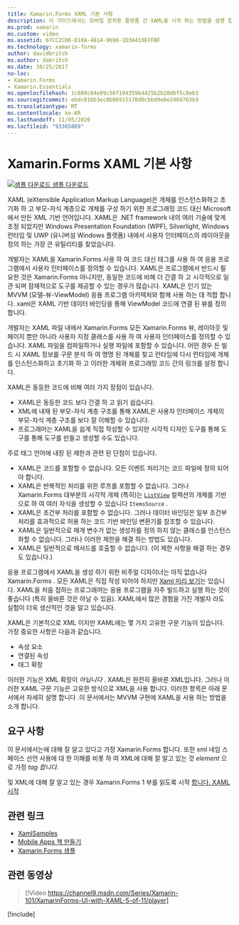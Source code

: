 ```yaml
---
title: Xamarin.Forms XAML 기본 사항
description: 이 가이드에서는 모바일 장치용 플랫폼 간 XAML을 시작 하는 방법을 설명 합니다. 개발자는 XAML을 Xamarin.Forms 사용 하 여 코드 대신 태그를 사용 하 여 응용 프로그램에서 사용자 인터페이스를 정의할 수 있습니다.
ms.prod: xamarin
ms.custom: video
ms.assetid: 67CC2CD6-D10A-4B14-9696-1D3A410EFFBF
ms.technology: xamarin-forms
author: davidbritch
ms.author: dabritch
ms.date: 10/25/2017
no-loc:
- Xamarin.Forms
- Xamarin.Essentials
ms.openlocfilehash: 1c660c04e89c56f10435964425b2b20dbf5c8eb3
ms.sourcegitcommit: ebdc016b3ec0b06915170d0cbbd9e0e2469763b9
ms.translationtype: MT
ms.contentlocale: ko-KR
ms.lasthandoff: 11/05/2020
ms.locfileid: "93365869"
---
```

# <a name="no-locxamarinforms-xaml-basics"></a>Xamarin.Forms XAML 기본 사항

[![샘플 다운로드](~/media/shared/download.png) 샘플 다운로드](/samples/xamarin/xamarin-forms-samples/xamlsamples)

XAML (eXtensible Application Markup Language)은 개체를 인스턴스화하고 초기화 하 고 부모-자식 계층으로 개체를 구성 하기 위한 프로그래밍 코드 대신 Microsoft에서 만든 XML 기반 언어입니다. XAML은 .NET framework 내의 여러 기술에 맞게 조정 되었지만 Windows Presentation Foundation (WPF), Silverlight, Windows 런타임 및 UWP (유니버설 Windows 플랫폼) 내에서 사용자 인터페이스의 레이아웃을 정의 하는 가장 큰 유틸리티를 찾았습니다.

개발자는 XAML을 Xamarin.Forms 사용 하 여 코드 대신 태그를 사용 하 여 응용 프로그램에서 사용자 인터페이스를 정의할 수 있습니다. XAML은 프로그램에서 반드시 필요한 것은 Xamarin.Forms 아니지만, 동일한 코드에 비해 더 간결 하 고 시각적으로 일관 되며 잠재적으로 도구를 제공할 수 있는 경우가 많습니다. XAML은 인기 있는 MVVM (모델-뷰-ViewModel) 응용 프로그램 아키텍처와 함께 사용 하는 데 적합 합니다. xaml은 XAML 기반 데이터 바인딩을 통해 ViewModel 코드에 연결 된 뷰를 정의 합니다.

개발자는 XAML 파일 내에서 Xamarin.Forms 모든 Xamarin.Forms 뷰, 레이아웃 및 페이지 뿐만 아니라 사용자 지정 클래스를 사용 하 여 사용자 인터페이스를 정의할 수 있습니다. XAML 파일을 컴파일하거나 실행 파일에 포함할 수 있습니다. 어떤 경우 든 빌드 시 XAML 정보를 구문 분석 하 여 명명 된 개체를 찾고 런타임에 다시 런타임에 개체를 인스턴스화하고 초기화 하 고 이러한 개체와 프로그래밍 코드 간의 링크를 설정 합니다.

XAML은 동등한 코드에 비해 여러 가지 장점이 있습니다.

- XAML은 동등한 코드 보다 간결 하 고 읽기 쉽습니다.
- XML에 내재 된 부모-자식 계층 구조를 통해 XAML은 사용자 인터페이스 개체의 부모-자식 계층 구조를 보다 잘 이해할 수 있습니다.
- 프로그래머는 XAML을 쉽게 직접 작성할 수 있지만 시각적 디자인 도구를 통해 도구를 통해 도구를 만들고 생성할 수도 있습니다.

주로 태그 언어에 내장 된 제한과 관련 된 단점이 있습니다.

- XAML은 코드를 포함할 수 없습니다. 모든 이벤트 처리기는 코드 파일에 정의 되어야 합니다.
- XAML은 반복적인 처리를 위한 루프를 포함할 수 없습니다. 그러나 Xamarin.Forms 대부분의 시각적 개체 (특히)는  [`ListView`](xref:Xamarin.Forms.ListView) 컬렉션의 개체를 기반으로 하 여 여러 자식을 생성할 수 있습니다 `ItemsSource` .
- XAML은 조건부 처리를 포함할 수 없습니다. 그러나 데이터 바인딩은 일부 조건부 처리를 효과적으로 허용 하는 코드 기반 바인딩 변환기를 참조할 수 있습니다.
- XAML은 일반적으로 매개 변수가 없는 생성자를 정의 하지 않는 클래스를 인스턴스화할 수 없습니다. 그러나 이러한 제한을 해결 하는 방법도 있습니다.
- XAML은 일반적으로 메서드를 호출할 수 없습니다. (이 제한 사항을 해결 하는 경우도 있습니다.)

응용 프로그램에서 XAML을 생성 하기 위한 비주얼 디자이너는 아직 없습니다 Xamarin.Forms . 모든 XAML은 직접 작성 되어야 하지만 [Xaml 미리 보기](~/xamarin-forms/xaml/xaml-previewer/index.md)는 있습니다. XAML을 처음 접하는 프로그래머는 응용 프로그램을 자주 빌드하고 실행 하는 것이 좋습니다 (특히 올바른 것은 아닐 수 있음). XAML에서 많은 경험을 가진 개발자 라도 실험이 더욱 생산적인 것을 알고 있습니다.

XAML은 기본적으로 XML 이지만 XAML에는 몇 가지 고유한 구문 기능이 있습니다. 가장 중요한 사항은 다음과 같습니다.

- 속성 요소
- 연결된 속성
- 태그 확장

이러한 기능은 XML 확장이 *아닙니다* . XAML은 완전히 올바른 XML입니다. 그러나 이러한 XAML 구문 기능은 고유한 방식으로 XML을 사용 합니다. 이러한 항목은 아래 문서에서 자세히 설명 합니다 .이 문서에서는 MVVM 구현에 XAML을 사용 하는 방법을 소개 합니다.

## <a name="requirements"></a>요구 사항

이 문서에서는에 대해 잘 알고 있다고 가정 Xamarin.Forms 합니다. 또한 xml 네임 스페이스 선언 사용에 대 한 이해를 비롯 하 여 XML에 대해 잘 알고 있는 것 *element* 으로 가정 *tag* *합니다.*

및 XML에 대해 잘 알고 있는 경우 Xamarin.Forms 1 부를 읽도록 시작 [합니다. XAML 시작](~/xamarin-forms/xaml/xaml-basics/get-started-with-xaml.md)

## <a name="related-links"></a>관련 링크

- [XamlSamples](/samples/xamarin/xamarin-forms-samples/xamlsamples)
- [Mobile Apps 책 만들기](~/xamarin-forms/creating-mobile-apps-xamarin-forms/index.md)
- [Xamarin.Forms 샘플](/samples/browse/?products=xamarin&term=Xamarin.Forms)

## <a name="related-video"></a>관련 동영상

> [!Video https://channel9.msdn.com/Series/Xamarin-101/XamarinForms-UI-with-XAML-5-of-11/player]

[!include[](~/essentials/includes/xamarin-show-essentials.md)]